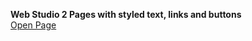 **Web Studio 2 Pages with styled text, links and buttons**  
[Open Page](https://oleh-cheliakh.github.io/goit-markup-hw-02)
